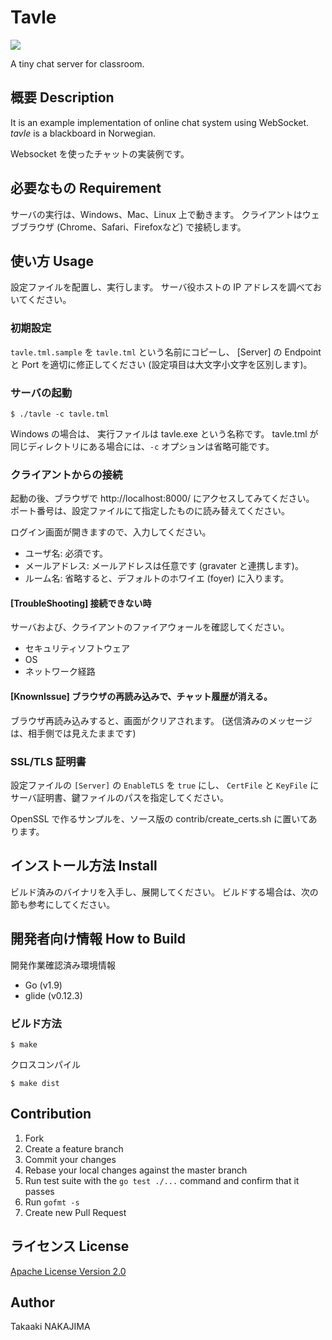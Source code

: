 Tavle
=======================================

![](https://travis-ci.org/ryumei/tavle.svg)

A tiny chat server for classroom.

## 概要 Description

It is an example implementation of online chat system using WebSocket.
*tavle* is a blackboard in Norwegian.

Websocket を使ったチャットの実装例です。

## 必要なもの Requirement

サーバの実行は、Windows、Mac、Linux 上で動きます。
クライアントはウェブブラウザ (Chrome、Safari、Firefoxなど) で接続します。

## 使い方 Usage

設定ファイルを配置し、実行します。
サーバ役ホストの IP アドレスを調べておいてください。

### 初期設定

``tavle.tml.sample`` を ``tavle.tml`` という名前にコピーし、
[Server] の Endpoint と Port を適切に修正してください (設定項目は大文字小文字を区別します)。

### サーバの起動

    $ ./tavle -c tavle.tml

Windows の場合は、 実行ファイルは tavle.exe という名称です。
tavle.tml が同じディレクトリにある場合には、``-c`` オプションは省略可能です。

### クライアントからの接続

起動の後、ブラウザで http://localhost:8000/ にアクセスしてみてください。
ポート番号は、設定ファイルにて指定したものに読み替えてください。

ログイン画面が開きますので、入力してください。

* ユーザ名: 必須です。
* メールアドレス: メールアドレスは任意です (gravater と連携します)。
* ルーム名: 省略すると、デフォルトのホワイエ (foyer) に入ります。


#### [TroubleShooting] 接続できない時

サーバおよび、クライアントのファイアウォールを確認してください。

  * セキュリティソフトウェア
  * OS
  * ネットワーク経路

#### [KnownIssue] ブラウザの再読み込みで、チャット履歴が消える。

ブラウザ再読み込みすると、画面がクリアされます。
(送信済みのメッセージは、相手側では見えたままです)


### SSL/TLS 証明書

設定ファイルの ``[Server]`` の ``EnableTLS`` を ``true`` にし、
``CertFile`` と ``KeyFile`` にサーバ証明書、鍵ファイルのパスを指定してください。

OpenSSL で作るサンプルを、ソース版の contrib/create_certs.sh に置いてあります。

## インストール方法 Install

ビルド済みのバイナリを入手し、展開してください。
ビルドする場合は、次の節も参考にしてください。

## 開発者向け情報 How to Build

開発作業確認済み環境情報

* Go (v1.9)
* glide (v0.12.3)

### ビルド方法

```
$ make
```

クロスコンパイル

```
$ make dist
```

## Contribution

1. Fork
2. Create a feature branch
3. Commit your changes
4. Rebase your local changes against the master branch
5. Run test suite with the `go test ./...` command and confirm that it passes
6. Run `gofmt -s`
7. Create new Pull Request

## ライセンス License

[Apache License Version 2.0](https://www.apache.org/licenses/LICENSE-2.0)

## Author

Takaaki NAKAJIMA
